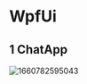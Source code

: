 # WpfUi

## 1 ChatApp

![1660782595043](C:\Users\linzhaomin\AppData\Roaming\Typora\typora-user-images\1660782595043.png)